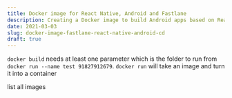 ```yaml
---
title: Docker image for React Native, Android and Fastlane
description: Creating a Docker image to build Android apps based on React Native and built with Fastlane
date: 2021-03-03
slug: docker-image-fastlane-react-native-android-cd
draft: true
---
```


`docker build` needs at least one parameter which is the folder to run from
`docker run --name test 91827912679`. `docker run` will take an image and turn it into a container

list all images
